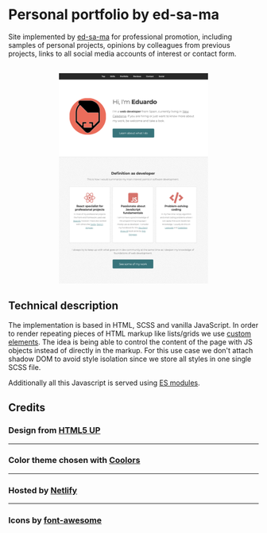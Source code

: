 # Personal portfolio by ed-sa-ma

Site implemented by [ed-sa-ma](https://twitter.com/ed_sa_ma) for professional promotion, including samples of personal projects, opinions by colleagues from previous projects, links to all social media accounts of interest or contact form.

<br/>
<div style="text-align: center;">
  <img src="./assets/images/Page_screenshot.png" width="300" />
</div>

## Technical description

The implementation is based in HTML, SCSS and vanilla JavaScript. In order to render repeating pieces of HTML markup like lists/grids we use [custom elements](https://developer.mozilla.org/en-US/docs/Web/Web_Components/Using_custom_elements). The idea is being able to control the content of the page with JS objects instead of directly in the markup. For this use case we don't attach shadow DOM to avoid style isolation since we store all styles in one single SCSS file.

Additionally all this Javascript is served using [ES modules](https://developer.mozilla.org/en-US/docs/Web/JavaScript/Guide/Modules).

## Credits

### Design from [HTML5 UP](https://html5up.net/)

---

### Color theme chosen with [Coolors](https://coolors.co/)

---

### Hosted by [Netlify](https://netlify.com/)

---

### Icons by [font-awesome](https://fontawesome.com/)
